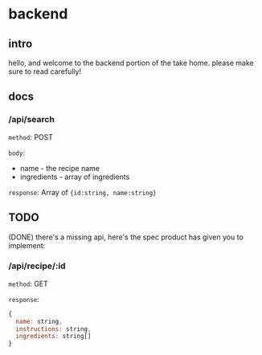 # backend

## intro

hello, and welcome to the backend portion of the take home. please make sure to read carefully!

## docs

### /api/search

`method`: POST

`body`:

- name - the recipe name
- ingredients - array of ingredients

`response`: Array of `{id:string, name:string}`

## TODO
(DONE)
there's a missing api, here's the spec product has given you to implement:

### /api/recipe/:id

`method`: GET

`response`:

```js
{
  name: string,
  instructions: string,
  ingredients: string[]
}
```
